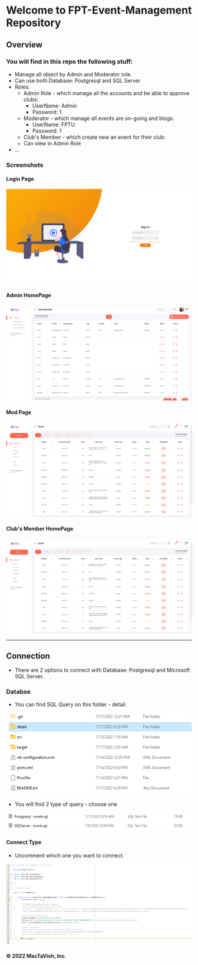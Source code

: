 # Welcome to FPT-Event-Management Repository

## Overview

### You will find in this repo the following stuff:
* Manage all object by Admin and Moderator role.
* Can use both Database: Postgresql and SQL Server
* Roles: 
	* Admin Role - which manage all the accounts and be able to approve clubs: 
		- UserName: Admin 
		- Password: 1
	* Moderator - which manage all events are on-going and blogs: 
		- UserName: FPTU
		- Password: 1
	* Club's Member - which create new an event for their club:
	-	 Can view in Admin Role
* ...

### Screenshots

#### Login Page
![Login Page](https://github.com/happy-devoloper/event-management/blob/main/detail/images/Login-page.png)

#### Admin HomePage
![Admin Page](https://github.com/happy-devoloper/event-management/blob/main/detail/images/Admin-page.png)

#### Mod Page
![Mod Page](https://github.com/happy-devoloper/event-management/blob/main/detail/images/mod-page.png)

#### Club's Member HomePage
![Club's Member Page](https://github.com/happy-devoloper/event-management/blob/main/detail/images/club-page.png)

---------------

## Connection

* There are 2 options to connect with Database: Postgresql and Microsoft SQL Server.

### Databse
* You can find SQL Query on this folder - detail 

![Connection](https://github.com/happy-devoloper/event-management/blob/main/detail/images/Detail%20Folder.png)

* You will find 2 type of query - choose one

![SQL Query](https://github.com/happy-devoloper/event-management/blob/main/detail/images/connection-type.png)


#### Connect Type
* Uncomment which one you want to connect.

![Connection](https://github.com/happy-devoloper/event-management/blob/main/detail/images/connection.png)


#### © 2022 MacTaVish, Inc.
